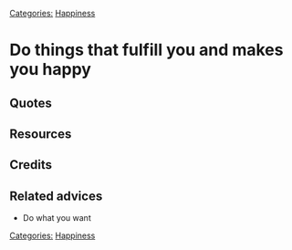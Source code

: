[Categories:](../Categories/index.md) [Happiness](../Categories/Happiness.md)
# Do things that fulfill you and makes you happy



## Quotes

## Resources

## Credits

## Related advices

- Do what you want

[Categories:](../Categories/index.md) [Happiness](../Categories/Happiness.md)

